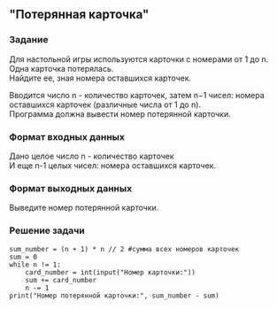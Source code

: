 ## "Потерянная карточка"

### Задание

Для настольной игры используются карточки с номерами от 1 до n. Одна карточка потерялась. \
Найдите ее, зная номера оставшихся карточек. 

Вводится число n - количество карточек, затем n−1 чисел: номера оставшихся карточек (различные числа от 1 до n). \
Программа должна вывести номер потерянной карточки.

### Формат входных данных

Дано целое число n - количество карточек \
И еще n-1 целых чисел: номера оставшихся карточек.

### Формат выходных данных

Выведите номер потерянной карточки.

### Решение задачи

```n = int(input("Количество карточек:"))
sum_number = (n + 1) * n // 2 #сумма всех номеров карточек
sum = 0
while n != 1:
    card_number = int(input("Номер карточки:"))
    sum += card_number
    n -= 1
print("Номер потерянной карточки:", sum_number - sum)
```
